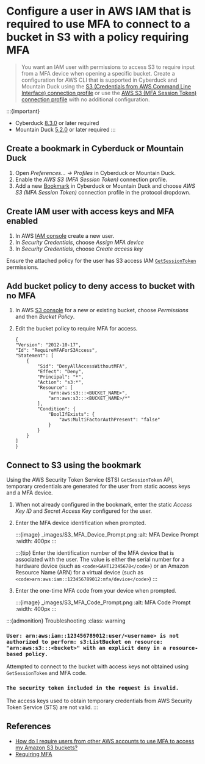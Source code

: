 Configure a user in AWS IAM that is required to use MFA to connect to a bucket in S3 with a policy requiring MFA
====

> You want an IAM user with permissions to access S3 to require input from a MFA device when opening a specific bucket.
> Create a configuration for AWS CLI that is supported in Cyberduck and Mountain Duck using
> the [S3 (Credentials from AWS Command Line Interface) connection profile](../protocols/s3/index.md#connecting-using-credentials-from-aws-command-line-interface)
> or use
> the [AWS S3 (MFA Session Token) connection profile](../protocols/s3/index.md#connecting-using-assumerole-from-aws-security-token-service-sts)
> with no additional configuration.


:::{important}

* Cyberduck [8.3.0](https://cyberduck.io/changelog/) or later required
* Mountain Duck [5.2.0](https://mountainduck.io/changelog/) or later required
  :::

## Create a bookmark in Cyberduck or Mountain Duck

1. Open _Preferences… → Profiles_ in Cyberduck or Mountain Duck.
2. Enable the *AWS S3 (MFA Session Token)* connection profile.
3. Add a new [Bookmark](../cyberduck/bookmarks.md) in Cyberduck or Mountain Duck and choose *AWS S3 (MFA Session Token)*
   connection profile in the protocol dropdown.

## Create IAM user with access keys and MFA enabled

1. In AWS [IAM console](https://console.aws.amazon.com/iam/) create a new user.
2. In _Security Credentials_, choose _Assign MFA device_
3. In _Security Credentials_, choose _Create access key_

Ensure the attached policy for the user has S3 access IAM [
`GetSessionToken`](https://docs.aws.amazon.com/STS/latest/APIReference/API_GetSessionToken.html) permissions.

## Add bucket policy to deny access to bucket with no MFA

1. In AWS [S3 console](https://console.aws.amazon.com/s3/) for a new or existing bucket, choose _Permissions_ and then
   _Bucket Policy_.
2. Edit the bucket policy to require MFA for access.

    ```{code-block} json
    {
    "Version": "2012-10-17",
    "Id": "RequireMFAForS3Access",
    "Statement": [
        {
            "Sid": "DenyAllAccessWithoutMFA",
            "Effect": "Deny",
            "Principal": "*",
            "Action": "s3:*",
            "Resource": [
                "arn:aws:s3:::<BUCKET_NAME>",
                "arn:aws:s3:::<BUCKET_NAME>/*"
            ],
            "Condition": {
                "BoolIfExists": {
                    "aws:MultiFactorAuthPresent": "false"
                }
            }
        }
    ]
    }
    ```

## Connect to S3 using the bookmark

Using the AWS Security Token Service (STS) `GetSessionToken` API, temporary credentials are generated for the user from
static access keys and a MFA device.

1. When not already configured in the bookmark, enter the static _Access Key ID_ and _Secret Access Key_ configured for
   the user.

2. Enter the MFA device identification when prompted.

   :::{image} _images/S3_MFA_Device_Prompt.png
   :alt: MFA Device Prompt
   :width: 400px
   :::

   :::{tip}
   Enter the identification number of the MFA device that is associated with the user. The value is either the serial
   number for a hardware device
   (such as `<code>GAHT12345678</code>`) or an Amazon Resource Name (ARN) for a virtual device (such as
   `<code>arn:aws:iam::123456789012:mfa/device</code>`)
   :::

3. Enter the one-time MFA code from your device when prompted.

   :::{image} _images/S3_MFA_Code_Prompt.png
   :alt: MFA Code Prompt
   :width: 400px
   :::

:::{admonition} Troubleshooting
:class: warning

### `User: arn:aws:iam::123456789012:user/<username> is not authorized to perform: s3:ListBucket on resource: "arn:aws:s3:::<bucket>" with an explicit deny in a resource-based policy.`
Attempted to connect to the bucket with access keys not obtained using `GetSessionToken` and MFA code.

### `The security token included in the request is invalid.`
The access keys used to obtain temporary credentials from AWS Security Token Service (STS) are not valid.
:::


## References

- [How do I require users from other AWS accounts to use MFA to access my Amazon S3 buckets?](https://repost.aws/knowledge-center/enforce-mfa-other-account-access-bucket)
- [Requiring MFA](https://docs.aws.amazon.com/AmazonS3/latest/userguide/example-bucket-policies.html#example-bucket-policies-MFA)
